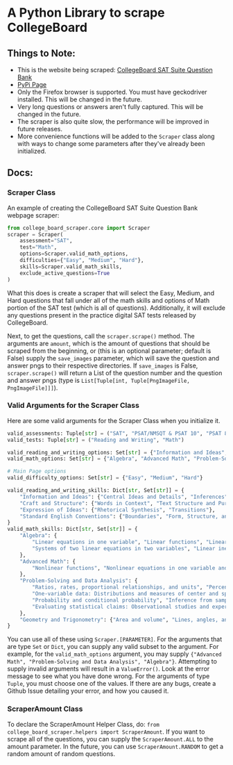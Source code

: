 # A Python Library to scrape CollegeBoard
## Things to Note: 
- This is the website being scraped: [CollegeBoard SAT Suite Question Bank](https://satsuitequestionbank.collegeboard.org/digital/search)
- [PyPi Page](https://pypi.org/project/college-board-scraper/)
- Only the Firefox browser is supported. You must have geckodriver installed. This will be changed in the future.
- Very long questions or answers aren't fully captured. This will be changed in the future.
- The scraper is also quite slow, the performance will be improved in future releases.
- More convenience functions will be added to the `Scraper` class along with ways to change some parameters after they've already been initialized.

## Docs:
### Scraper Class
An example of creating the CollegeBoard SAT Suite Question Bank webpage scraper:
```python
from college_board_scraper.core import Scraper
scraper = Scraper(
    assessment="SAT", 
    test="Math",
    options=Scraper.valid_math_options,
    difficulties={"Easy", "Medium", "Hard"},
    skills=Scraper.valid_math_skills,
    exclude_active_questions=True
)
```
What this does is create a scraper that will select the Easy, Medium, and Hard questions that fall under all of the math skills and options of Math portion of 
the SAT test (which is all of questions). Additionally, it will exclude any questions present in the practice digital SAT tests released by CollegeBoard.

Next, to get the questions, call the `scraper.scrape()` method. The arguments are `amount`, which is the amount of questions that should be scraped from the 
beginning, or (this is an optional parameter; default is False) supply the `save_images` parameter, which will save the question and answer pngs to their respective directories. 
If `save_images` is False,
`scraper.scrape()` will return a List of the question number and the question and answer pngs (type is `List[Tuple[int, Tuple[PngImageFile, PngImageFile]]]`).

### Valid Arguments for the Scraper Class
Here are some valid arguments for the Scraper Class when you initialize it.
```python
valid_assessments: Tuple[str] = ("SAT", "PSAT/NMSQT & PSAT 10", "PSAT 8/9")
valid_tests: Tuple[str] = ("Reading and Writing", "Math")

valid_reading_and_writing_options: Set[str] = {"Information and Ideas", "Craft and Structure", "Expression of Ideas", "Standard English Conventions"}
valid_math_options: Set[str] = {"Algebra", "Advanced Math", "Problem-Solving and Data Analysis", "Geometry and Trigonometry"}

# Main Page options
valid_difficulty_options: Set[str] = {"Easy", "Medium", "Hard"}

valid_reading_and_writing_skills: Dict[str, Set[str]] = {
    "Information and Ideas": {"Central Ideas and Details", "Inferences", "Command of Evidence"}, 
    "Craft and Structure": {"Words in Context", "Text Structure and Purpose", "Cross-Text Connections"},
    "Expression of Ideas": {"Rhetorical Synthesis", "Transitions"},
    "Standard English Conventions": {"Boundaries", "Form, Structure, and Sense"}
}
valid_math_skills: Dict[str, Set[str]] = {
    "Algebra": {
        "Linear equations in one variable", "Linear functions", "Linear equations in two variables", 
        "Systems of two linear equations in two variables", "Linear inequalities in one or two variables"
    }, 
    "Advanced Math": {
        "Nonlinear functions", "Nonlinear equations in one variable and systems of equations in two variables", "Equivalent expressions"
    }, 
    "Problem-Solving and Data Analysis": {
        "Ratios, rates, proportional relationships, and units", "Percentages", 
        "One-variable data: Distributions and measures of center and spread", "Two-variable data: Models and scatterplots", 
        "Probability and conditional probability", "Inference from sample statistics and margin of error", 
        "Evaluating statistical claims: Observational studies and experiments"
    }, 
    "Geometry and Trigonometry": {"Area and volume", "Lines, angles, and triangles", "Right triangles and trigonometry", "Circles"}
}
```
You can use all of these using `Scraper.[PARAMETER]`. For the arguments that are type `Set` or `Dict`, you can supply any valid subset to the argument. For example, for the
`valid_math_options` argument, you may supply `{"Advanced Math", "Problem-Solving and Data Analysis", "Algebra"}`. Attempting to supply invalid arguments will result in a `ValueError()`.
Look at the error message to see what you have done wrong. For the arguments of type `Tuple`, you must choose one of the values.
If there are any bugs, create a Github Issue detailing your error, and how you caused it.

### ScraperAmount Class
To declare the ScraperAmount Helper Class, do: `from college_board_scraper.helpers import ScraperAmount`.
If you want to scrape all of the questions, you can supply the `ScraperAmount.ALL` to the amount parameter. In the future, you can use `ScraperAmount.RANDOM` to get a random amount of random questions.